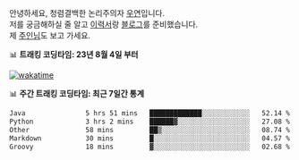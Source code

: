 안녕하세요, 청렴결백한 논리주의자 [우연](https://dev-wooyeon.github.io/quiz-app/)입니다.  
저를 궁금해하실 줄 알고 [이력서](https://ieunune.notion.site/d836ecc9172144d4b39f185b89f16a62)랑 [블로그](https://notion-blog-ieunune.vercel.app)를 준비했습니다.  
제 [주인님](https://www.instagram.com/lovely_hiru_hari_s2/)도 보고 가세요.


📊 **트래킹 코딩타임: 23년 8월 4일 부터**  

[![wakatime](https://wakatime.com/badge/user/099dd627-fdab-4072-b87a-fa91c7a76d8d.svg?style=for-the-badge)](https://wakatime.com/@099dd627-fdab-4072-b87a-fa91c7a76d8d)

📊 **주간 트래킹 코딩타임: 최근 7일간 통계**

<!--START_SECTION:waka-->

```txt
Java               5 hrs 51 mins   █████████████░░░░░░░░░░░░   52.14 %
Python             3 hrs 2 mins    ██████▓░░░░░░░░░░░░░░░░░░   27.08 %
Other              58 mins         ██▒░░░░░░░░░░░░░░░░░░░░░░   08.74 %
Markdown           30 mins         █░░░░░░░░░░░░░░░░░░░░░░░░   04.57 %
Groovy             18 mins         ▓░░░░░░░░░░░░░░░░░░░░░░░░   02.68 %
```

<!--END_SECTION:waka-->

<!-- ![](./profile-3d-contrib/profile-night-view.svg)-->
